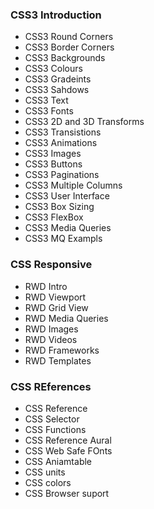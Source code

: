 ### CSS3 Introduction
- CSS3 Round Corners
- CSS3 Border Corners
- CSS3 Backgrounds
- CSS3 Colours
- CSS3 Gradeints
- CSS3 Sahdows
- CSS3 Text
- CSS3 Fonts
- CSS3 2D and 3D Transforms
- CSS3 Transistions
- CSS3 Animations
- CSS3 Images
- CSS3 Buttons
- CSS3 Paginations
- CSS3 Multiple Columns
- CSS3 User Interface
- CSS3 Box Sizing
- CSS3 FlexBox
- CSS3 Media Queries 
- CSS3 MQ Exampls



### CSS Responsive
- RWD Intro
- RWD Viewport
- RWD Grid View
- RWD Media Queries
- RWD Images
- RWD Videos
- RWD Frameworks
- RWD Templates

### CSS REferences
- CSS Reference
- CSS Selector
- CSS Functions
- CSS Reference Aural
- CSS Web Safe FOnts
- CSS Aniamtable
- CSS units
- CSS colors
- CSS Browser suport
 
